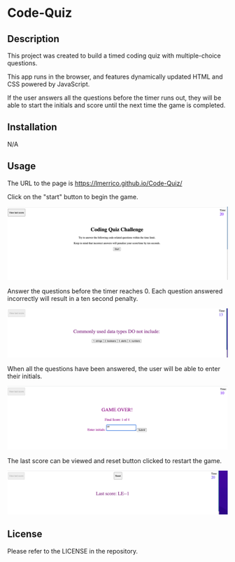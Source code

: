 # Code-Quiz

## Description

This project was created to build a timed coding quiz with multiple-choice questions. 

This app runs in the browser, and features dynamically updated HTML and CSS powered by JavaScript.

If the user answers all the questions before the timer runs out, they will be able to start the initials and score until the next time the game is completed.

## Installation

N/A

## Usage

The URL to the page is https://lmerrico.github.io/Code-Quiz/

Click on the "start" button to begin the game.

![Alt text](<assets/images/start game.png>)

Answer the questions before the timer reaches 0. Each question answered incorrectly will result in a ten second penalty.

![Alt text](assets/images/questions.png)

When all the questions have been answered, the user will be able to enter their initials.

![Alt text](<assets/images/initials and score.png>)

The last score can be viewed and reset button clicked to restart the game.

![Alt text](<assets/images/last score.png>)

## License

Please refer to the LICENSE in the repository.

